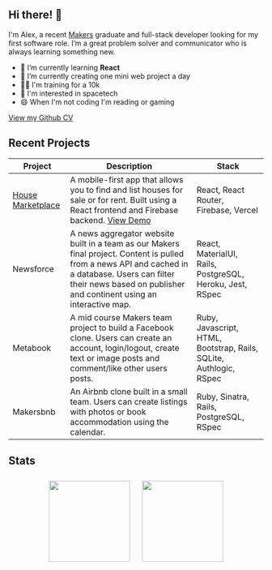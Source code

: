 ## Hi there! 👋

I'm Alex, a recent [Makers](https://www.makers.tech) graduate and full-stack developer looking for my first software role. I’m a great problem solver and communicator who is always learning something new.

* 🌱 I’m currently learning **React**
* 🔭 I’m currently creating one mini web project a day
* 🏃‍♂️ I'm training for a 10k
* 🚀 I'm interested in spacetech
* 😄 When I'm not coding I'm reading or gaming

[View my Github CV](https://github.com/alexboyling/CV)

## Recent Projects
| Project | Description | Stack |
| --- | --- | --- |
| [House Marketplace](https://github.com/alexboyling/house-marketplace) | A mobile-first app that allows you to find and list houses for sale or for rent. Built using a React frontend and Firebase backend. [View Demo](https://house-marketplace-six.vercel.app) | React, React Router, Firebase, Vercel
| Newsforce | A news aggregator website built in a team as our Makers final project. Content is pulled from a news API and cached in a database. Users can filter their news based on publisher and continent using an interactive map. | React, MaterialUI, Rails, PostgreSQL, Heroku, Jest, RSpec
| Metabook | A mid course Makers team project to build a Facebook clone. Users can create an account, login/logout, create text or image posts and comment/like other users posts. | Ruby, Javascript, HTML, Bootstrap, Rails, SQLite, Authlogic, RSpec
| Makersbnb | An Airbnb clone built in a small team. Users can create listings with photos or book accommodation using the calendar. | Ruby, Sinatra, Rails, PostgreSQL, RSpec

## Stats

<p align="center">
  <img height="160px" style="padding: 10px;" src="https://github-readme-stats.vercel.app/api?username=alexboyling&show_icons=true" />  
  <img height="160px" style="padding: 10px;" src="https://github-readme-stats.vercel.app/api/top-langs/?username=alexboyling&layout=compact" />
</p>
